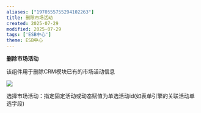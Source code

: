 ```yaml
---
aliases: ["1970555755294102263"]
title: 删除市场活动
created: 2025-07-29
modified: 2025-07-29
tags: ['ESB中心']
theme: ESB中心
---
```


**删除市场活动**

该组件用于删除CRM模块已有的市场活动信息

![](https://myhelpdoc.oss-cn-heyuan.aliyuncs.com/mdimages/a70fc088a611031549030e64c0cc1bab.jpg)

选择市场活动：指定固定活动或动态赋值为单选活动id(如表单引擎的关联活动单选字段)

